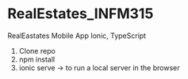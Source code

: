 # RealEstates_INFM315
RealEastates Mobile App
Ionic, TypeScript

1. Clone repo
2. npm install
3. ionic serve -> to run a local server in the browser
